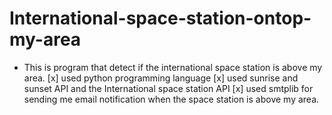 # International-space-station-ontop-my-area

* This is program that detect if the international space station is above my area.
[x] used python programming language
[x] used sunrise and sunset API and the International space station API
[x] used  smtplib for sending me email notification when the space station is above my area. 
